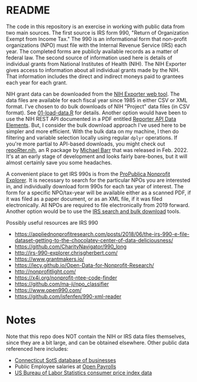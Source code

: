 # README

The code in this repository is an exercise in working with public data from two main sources. The first source is IRS form 990, "Return of Organization Exempt from Income Tax." The 990 is an informational form that non-profit organizations (NPO) must file with the Internal Revenue Service (IRS) each year. The completed forms are publicly available records as a matter of federal law. The second source of information used here is details of individual grants from National Institutes of Health (NIH). The NIH Exporter gives access to information about all individual grants made by the NIH. That information includes the direct and indirect moneys paid to grantees each year for each grant. 

NIH grant data can be downloaded from the [NIH Exporter web tool](https://exporter.nih.gov/). The data files are available for each fiscal year since 1985 in either CSV or XML format. I've chosen to do bulk downloads of NIH "Project" data files (in CSV format). See [01-load-data.R](https://github.com/davebraze/i990-and-nih-exporter/blob/d8682694ee34b491cda8d6943d6ab84179799929/01-load-data.R#L74) for details. Another option would have been to use the NIH REST API documented in a PDF entitled [Reporter API Data Elements](https://api.reporter.nih.gov/documents/Data%20Elements%20for%20RePORTER%20Project%20API%20v2.pdf). But, I consider the bulk download approach I've used here to be simpler and more efficient. With the bulk data on my machine, I then do filtering and variable selection locally using regular `dplyr` operations. If you're more partial to API-based downloads, you might check out  [repoRter.nih](https://github.com/bikeactuary/repoRter.nih), an R package by [Michael Barr](http://bikeactuary.com/) that was released in Feb. 2022. It's at an early stage of development and looks fairly bare-bones, but it will almost certainly save you some headaches.

A convenient place to get IRS 990s is from the [ProPublica Nonprofit Explorer](https://projects.propublica.org/nonprofits/). It is necessary to search for the particular NPOs you are interested in, and individually download form 990s for each tax year of interest. The form for a specific NPO/tax-year will be available either as a scanned PDF, if it was filed as a paper document, or as an XML file, if it was filed electronically. All NPOs are required to file electronically from 2019 forward. Another option would be to use the [IRS search and bulk download](https://www.irs.gov/charities-non-profits/tax-exempt-organization-search) tools.

Possibly useful resources are IRS 990
 +   https://appliednonprofitresearch.com/posts/2018/06/the-irs-990-e-file-dataset-getting-to-the-chocolatey-center-of-data-deliciousness/
 +  https://github.com/CharityNavigator/990_long
 +  http://irs-990-explorer.chrisgherbert.com/
 +  https://www.grantmakers.io/
 +  https://lecy.github.io/Open-Data-for-Nonprofit-Research/
 +  http://nonprofitlight.com/
 +  https://x4i.org/nonprofit-ntee-code-finder
 +  https://github.com/ma-ji/npo_classifier
 +  https://www.open990.com/
 +  https://github.com/jsfenfen/990-xml-reader
 
# Notes

Note that this repo does NOT contain the NIH or IRS data files themselves, since they are a bit large, and can be obtained elsewhere. Other public data referenced here includes:

  * [Connecticut SotS database of businesses](https://service.ct.gov/business/s/onlinebusinesssearch?businessName=haskins%20laboratories)
  * Public Employee salaries at  [Open Payrolls](https://openpayrolls.com/)
  * [US Bureau of Labor Statistics consumer price index data](https://download.bls.gov/pub/time.series/cu/cu.series)


